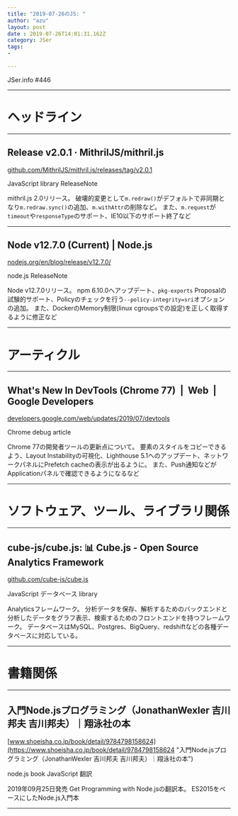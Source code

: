 ```yaml
---
title: "2019-07-26のJS: "
author: "azu"
layout: post
date : 2019-07-26T14:01:31.162Z
category: JSer
tags:
-

---
```


JSer.info #446

----

<h1 class="site-genre">ヘッドライン</h1>

----

## Release v2.0.1 · MithrilJS/mithril.js
[github.com/MithrilJS/mithril.js/releases/tag/v2.0.1](https://github.com/MithrilJS/mithril.js/releases/tag/v2.0.1 "Release v2.0.1 · MithrilJS/mithril.js")
<p class="jser-tags jser-tag-icon"><span class="jser-tag">JavaScript</span> <span class="jser-tag">library</span> <span class="jser-tag">ReleaseNote</span></p>

mithril.js 2.0リリース。
破壊的変更として`m.redraw()`がデフォルトで非同期となり`m.redraw.sync()`の追加、`m.withAttr`の削除など。
また、`m.request`が`timeout`や`responseType`のサポート、IE10以下のサポート終了など


----

## Node v12.7.0 (Current) | Node.js
[nodejs.org/en/blog/release/v12.7.0/](https://nodejs.org/en/blog/release/v12.7.0/ "Node v12.7.0 (Current) | Node.js")
<p class="jser-tags jser-tag-icon"><span class="jser-tag">node.js</span> <span class="jser-tag">ReleaseNote</span></p>

Node v12.7.0リリース。
npm 6.10.0へアップデート、`pkg-exports` Proposalの試験的サポート、Policyのチェックを行う`--policy-integrity=sri`オプションの追加。
また、DockerのMemory制限(linux cgroupsでの設定)を正しく取得するように修正など


----
<h1 class="site-genre">アーティクル</h1>

----

## What's New In DevTools (Chrome 77)  |  Web  |  Google Developers
[developers.google.com/web/updates/2019/07/devtools](https://developers.google.com/web/updates/2019/07/devtools "What's New In DevTools (Chrome 77)  |  Web  |  Google Developers")
<p class="jser-tags jser-tag-icon"><span class="jser-tag">Chrome</span> <span class="jser-tag">debug</span> <span class="jser-tag">article</span></p>

Chrome 77の開発者ツールの更新点について。
要素のスタイルをコピーできるよう、Layout Instabilityの可視化、Lighthouse 5.1へのアップデート、ネットワークパネルにPrefetch cacheの表示が出るように。
また、Push通知などがApplicationパネルで確認できるようになるなど


----
<h1 class="site-genre">ソフトウェア、ツール、ライブラリ関係</h1>

----

## cube-js/cube.js: 📊 Cube.js - Open Source Analytics Framework
[github.com/cube-js/cube.js](https://github.com/cube-js/cube.js "cube-js/cube.js: 📊 Cube.js - Open Source Analytics Framework")
<p class="jser-tags jser-tag-icon"><span class="jser-tag">JavaScript</span> <span class="jser-tag">データベース</span> <span class="jser-tag">library</span></p>

Analyticsフレームワーク。
分析データを保存、解析するためのバックエンドと分析したデータをグラフ表示、検索するためのフロントエンドを持つフレームワーク。
データベースはMySQL、Postgres、BigQuery、redshiftなどの各種データベースに対応している。


----
<h1 class="site-genre">書籍関係</h1>

----

## 入門Node.jsプログラミング（JonathanWexler 吉川邦夫 吉川邦夫）｜翔泳社の本
[www.shoeisha.co.jp/book/detail/9784798158624](https://www.shoeisha.co.jp/book/detail/9784798158624 "入門Node.jsプログラミング（JonathanWexler 吉川邦夫 吉川邦夫）｜翔泳社の本")
<p class="jser-tags jser-tag-icon"><span class="jser-tag">node.js</span> <span class="jser-tag">book</span> <span class="jser-tag">JavaScript</span> <span class="jser-tag">翻訳</span></p>

2019年09月25日発売
Get Programming with Node.jsの翻訳本。
ES2015をベースにしたNode.js入門本


----
